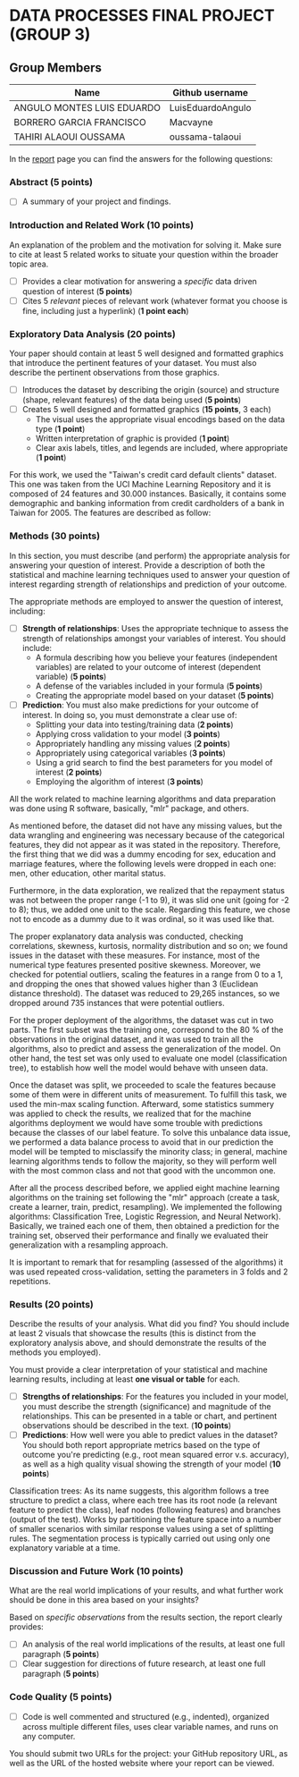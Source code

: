 # DATA PROCESSES FINAL PROJECT (GROUP 3)

   ## Group Members

| Name                      | Github username           |
|---------------------------|---------------------------|
| ANGULO MONTES LUIS EDUARDO| LuisEduardoAngulo         |
| BORRERO GARCIA FRANCISCO  | Macvayne                  |
| TAHIRI ALAOUI OUSSAMA     | oussama-talaoui           |

In the [report](https://oussama-talaoui.github.io/final-project/) page you can find the answers for the following questions:
### Abstract (**5 points**)

- [ ] A summary of your project and findings.

### Introduction and Related Work (**10 points**)
An explanation of the problem and the motivation for solving it. Make sure to cite at least 5 related works to situate your question within the broader topic area.

- [ ] Provides a clear motivation for answering a _specific_ data driven question of interest (**5 points**)
- [ ] Cites 5 _relevant_ pieces of relevant work (whatever format you choose is fine, including just a hyperlink) (**1 point each**)

### Exploratory Data Analysis (**20 points**)
Your paper should contain at least 5 well designed and formatted graphics that introduce the pertinent features of your dataset. You must also describe the pertinent observations from those graphics.  

- [ ] Introduces the dataset by describing the origin (source) and structure (shape, relevant features) of the data being used (**5 points**)
- [ ] Creates 5 well designed and formatted graphics (**15 points**, 3 each)
  - The visual uses the appropriate visual encodings based on the data type (**1 point**)
  - Written interpretation of graphic is provided (**1 point**)
  - Clear axis labels, titles, and legends are included, where appropriate (**1 point**)

For this work, we used the "Taiwan's credit card default clients" dataset. This one was taken from the UCI Machine Learning Repository and it is composed of 24 features and 30.000 instances. Basically, it contains some demographic and banking information from credit cardholders of a bank in Taiwan for 2005. The features are described as follow:

### Methods (**30 points**)
In this section, you must describe (and perform) the appropriate analysis for answering your question of interest.  Provide a description of both the statistical and machine learning techniques used to answer your question of interest regarding strength of relationships and prediction of your outcome.

The appropriate methods are employed to answer the question of interest, including:

- [ ] **Strength of relationships**: Uses the appropriate technique to assess the strength of relationships amongst your variables of interest. You should include: 
  - A formula describing how you believe your features (independent variables) are related to your outcome of interest (dependent variable) (**5 points**)
  - A defense of the variables included in your formula (**5 points**)
  - Creating the appropriate model based on your dataset (**5 points**)
- [ ] **Prediction**: You must also make predictions for your outcome of interest. In doing so, you must demonstrate a clear use of:
  - Splitting your data into testing/training data (**2 points**)
  - Applying cross validation to your model (**3 points**)
  - Appropriately handling any missing values (**2 points**)
  - Appropriately using categorical variables (**3 points**)
  - Using a grid search to find the best parameters for you model of interest (**2 points**)
  - Employing the algorithm of interest (**3 points**)
  
All the work related to machine learning algorithms and data preparation was done using R software, basically, "mlr" package, and others.

As mentioned before, the dataset did not have any missing values, but the data wrangling and engineering was necessary because of the categorical features, they did not appear as it was stated in the repository. Therefore, the first thing that we did was a dummy encoding for sex, education and marriage features, where the following levels were dropped in each one: men, other education, other marital status.

Furthermore, in the data exploration, we realized that the repayment status was not between the proper range (-1 to 9), it was slid one unit (going for -2 to 8); thus, we added one unit to the scale. Regarding this feature, we chose not to encode as a dummy due to it was ordinal, so it was used like that. 

The proper explanatory data analysis was conducted, checking correlations, skewness, kurtosis, normality distribution and so on; we found issues in the dataset with these measures. For instance, most of the numerical type features presented positive skewness. Moreover, we checked for potential outliers, scaling the features in a range from 0 to a 1, and dropping the ones that showed values higher than 3 (Euclidean distance threshold). The dataset was reduced to 29,265 instances, so we dropped around 735 instances that were potential outliers.

For the proper deployment of the algorithms, the dataset was cut in two parts. The first subset was the training one, correspond to the 80 % of the observations in the original dataset, and it was used to train all the algorithms, also to predict and assess the generalization of the model. On other hand, the test set was only used to evaluate one model (classification tree), to establish how well the model would behave with unseen data.

Once the dataset was split, we proceeded to scale the features because some of them were in different units of measurement. To fulfill this task, we used the min-max scaling function. Afterward, some statistics summery was applied to check the results, we realized that for the machine algorithms deployment we would have some trouble with predictions because the classes of our label feature. To solve this unbalance data issue, we performed a data balance process to avoid that in our prediction the model will be tempted to misclassify the minority class; in general, machine learning algorithms tends to follow the majority, so they will perform well with the most common class and not that good with the uncommon one.

After all the process described before, we applied eight machine learning algorithms on the training set following the "mlr" approach (create a task, create a learner, train, predict, resampling). We implemented the following algorithms: Classification Tree, Logistic Regression, and Neural Network). Basically, we trained each one of them, then obtained a prediction for the training set, observed their performance and finally we evaluated their generalization with a resampling approach.

It is important to remark that for resampling (assessed of the algorithms) it was used repeated cross-validation, setting the parameters in 3 folds and 2 repetitions.

### Results (**20 points**)
Describe the results of your analysis. What did you find? You should include at least 2 visuals that showcase the results (this is distinct from the exploratory analysis above, and should demonstrate the results of the methods you employed). 

You must provide a clear interpretation of your statistical and machine learning results, including at least **one visual or table** for each.

- [ ] **Strengths of relationships**: For the features you included in your model, you must describe the strength (significance) and magnitude of the relationships. This can be presented in a table or chart, and pertinent observations should be described in the text. (**10 points**)
- [ ] **Predictions**: How well were you able to predict values in the dataset? You should both report appropriate metrics based on the type of outcome you're predicting (e.g., root mean squared error v.s. accuracy), as well as a high quality visual showing the strength of your model (**10 points**)

Classification trees: As its name suggests, this algorithm follows a tree structure to predict a class, where each tree has its root node (a relevant feature to predict the class), leaf nodes (following features) and branches (output of the test). Works by partitioning the feature space into a number of smaller scenarios with similar response values using a set of splitting rules. The segmentation process is typically carried out using only one explanatory variable at a time.

### Discussion and Future Work (**10 points**)
What are the real world implications of your results, and what further work should be done in this area based on your insights?

Based on _specific observations_ from the results section, the report clearly provides:

- [ ] An analysis of the real world implications of the results, at least one full paragraph (**5 points**)
- [ ] Clear suggestion for directions of future research, at least one full paragraph (**5 points**)

### Code Quality (**5 points**)

- [ ] Code is well commented and structured (e.g., indented), organized across multiple different files, uses clear variable names, and runs on any computer.

You should submit two URLs for the project: your GitHub repository URL, as well as the URL of the hosted website where your report can be viewed. 